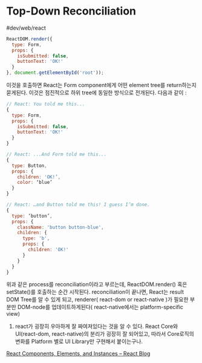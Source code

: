 # Top-Down Reconciliation
#dev/web/react


```javascript
ReactDOM.render({
  type: Form,
  props: {
    isSubmitted: false,
    buttonText: 'OK!'
  }
}, document.getElementById('root'));

```

이것을 호출하면 React는 Form component에게 어떤 element tree를 return하는지 묻게된다. 이것은 점진적으로 하위 tree에 동일한 방식으로 전개된다. 다음과 같이 : 

```javascript
// React: You told me this...
{
  type: Form,
  props: {
    isSubmitted: false,
    buttonText: 'OK!'
  }
}

// React: ...And Form told me this...
{
  type: Button,
  props: {
    children: 'OK!’,
    color: ‘blue’
  }
}

// React: …and Button told me this! I guess I’m done.
{
  type: ‘button’,
  props: {
    className: 'button button-blue',
    children: {
      type: 'b',
      props: {
        children: 'OK!'
      }
    }
  }
}

```

위과 같은 process를 reconciliation이라고 부르는데, ReactDOM.render() 혹은 setState()를 호출하는 순간 시작된다. reconciliation이 끝나면, React는 result DOM Tree를 알 수 있게 되고, renderer( react-dom or react-native )가 필요한 부분만 DOM-node를 업데이트하게된다( react-native에서는 platform-specific view) 



1. react가 굉장히 우아하게 잘 짜여져있다는 것을 알 수 있다. React Core와 UI(react-dom, react-native)의 분리가 굉장히 잘 되어있고, 따라서 Core로직의 변화를 Platform 별로 UI Library만 구현해서 붙이는구나. 



[React Components, Elements, and Instances – React Blog](https://ko.reactjs.org/blog/2015/12/18/react-components-elements-and-instances.html)







